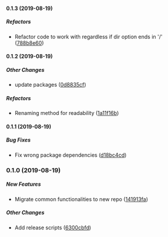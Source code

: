 #### 0.1.3 (2019-08-19)

##### Refactors

*  Refactor code to work with regardless if dir option ends in '/' ([788b8e60](https://github.com/wchen02/apify-etl-lib/commit/788b8e6006e42cf6fd092a6aacc30bcf93763f7f))

#### 0.1.2 (2019-08-19)

##### Other Changes

*  update packages ([0d8835cf](https://github.com/wchen02/apify-etl-lib/commit/0d8835cfd4dfdcd4a27adc0930f2f6ff2036984a))

##### Refactors

*  Renaming method for readability ([1a11f16b](https://github.com/wchen02/apify-etl-lib/commit/1a11f16bd80682b2c79ad05f70278cb974ba1901))

#### 0.1.1 (2019-08-19)

##### Bug Fixes

*  Fix wrong package dependencies ([d18bc4cd](https://github.com/wchen02/apify-etl-lib/commit/d18bc4cdee4575285ead0f0ff5e519c6b2504bb5))

### 0.1.0 (2019-08-19)

##### New Features

*  Migrate common functionalities to new repo ([141913fa](https://github.com/wchen02/apify-etl-lib/commit/141913facc28d4046578fcfb63a0ee1fc089e2a3))

##### Other Changes

*  Add release scripts ([6300cbfd](https://github.com/wchen02/apify-etl-lib/commit/6300cbfdaf5195cb9da161bee265701d433bcee3))


